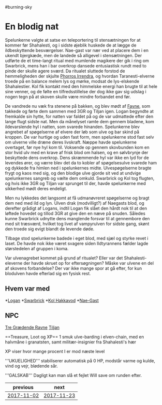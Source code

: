 #burning-sky

# En blodig nat

Spelunkerne valgte at satse en teleportering til stensætningen for at kommer før Shahalesti, og i sidste øjeblik huskede de at lægge de ildbeskyttende besværgelser. Nae-gast var nær ved at placere dem i en ukendt bjergkæde, men de landede så alligevel i stensætningen. Der udførte de et time-langt ritual med mumlende magikere der gik i ring om Swarbrick, mens han i bar overkrop dansede entusiastisk rundt med to pinde der skulle agere sværd. Da ritualet sluttede forstod de hemmeligheden der skjulte [Phorros Irrendra](./Phorros%20Irrendra.md), og hvordan Taranesti-elverne troede på en balance melem lys og mørke, modsat de lys-elskende Shahalestier. Kol fik kontakt med den himmelske energi han brugte til at hele sine venner, og de følte en tilfredsstillelse der dog ikke gav sig udslag i nogen tegn på at skoven skulle være mindre forbandet end før.

De vandrede nu væk fra stenene på bakken, og blev mødt af [Fayne](./Fayne.md), som takkede og førte dem sammen med 3GR og Tiljan igen. Logan begyndte at fremkalde sin hytte, for natten var faldet på og de var udmattede efter den lange flugt sidste nat. Men da månelyset ramte dem gennem bladene, kom ildevarslende hyl i natten, som svarede hinanden. Spelunkerne blev angrebet af spøgelserne af elvere der løb som ulve og bar skind på kroppen. De var hurtige og uden fast form, men spelunkerne stod fast selv om ulverne ville dræne deres livskraft. Næppe havde spelunkerne overtaget, før nye hyl kom til. Voksende op gennem skovbunden kom en stor hvid ulv med en krave af frisk blod om halsen, og en sølvbrynje der beskyttede dens overkrop. Dens skræmmende hyl var ikke en lyd for de levendes ører, og værre blev det da to kobler af spøgelsesulve svarede ham og dykkede fra himlen ned i spelunkernes midte. Ulvespøgelserne bragte frygt og kaos med sig, og den blodige ulve gjorde sit ved at undvige spelunkernes sangreb og vælte dem omkuld. Swarbrick og Kol tog flugten, og hvis ikke 3GR og Tiljan var sprunget til der, havde spelunkerne med sikkerhed mødt deres endeligt.

Men nu lykkedes det langsomt at få udmanøvreret spøgelserne og bragt dem ned med ild og lyn. Ulven drak (modvilligt?) af Naegasts blod, og derefter grådigt af Logans, indtil Logan fik slået den hårdt nok til at den løftede hovedet og tillod 3GR at give den en næve på snuden. Således kunne Swarbrick udnytte dens manglende forsvar til at gennembore den med sit træsværd, hvilket tog livet af vampyrulven for sidste gang, skønt den troede sig evigt blandt de levende døde.

Tilbage stod spelunkerne badede i eget blod, med sjæl og styrke revet i laset. De havde nok ikke været svagere siden Ildtyrannens fælder lagde størstedelen af gruppen i koma.

Var ulvenagrebet kommet på grund af ritualet? Eller var det Shahalesti-eleverne der havde skruet op for eftersøgningen? Måske var ulvene en del af skovens forbandelse? Der var ikke mange spor at gå efter, for kun blodulven havde efterlad sig en fysisk rest.


 


## Hvem var med
*[Logan](./Logan.md)
*[Swarbrick](./Swarbrick%20Everwood.md)
*[Kol Hakkavod](./Kol%20Hakkavod.md)
*[Nae-Gast](./Nae-Gast%20Oldknist.md)



## NPC
[Tre Grædende Ravne](./Tre%20Grædende%20Ravne.md)
[Tiljan](./Tiljan.md)

==Treasure, Loot og XP==
1 smuk ulve-barding i elven-chain, med en halvmåne i granatsten, samt militær-insignier fra Shahalesti's hær



XP viser hvor mange procent I er mod næste level

'''UKUELIGHED''' stabiliserer automatisk på 0 HP, modstår varme og kulde, vind og vejr, blødende sår.

'''GALSKAB''' Dagligt kan man slå et fejlet Will save om runden efter.

| previous | next |
| --- | --- |
| [2017-11-02](./2017-11-02.md) | [2017-11-23](./2017-11-23.md) |
